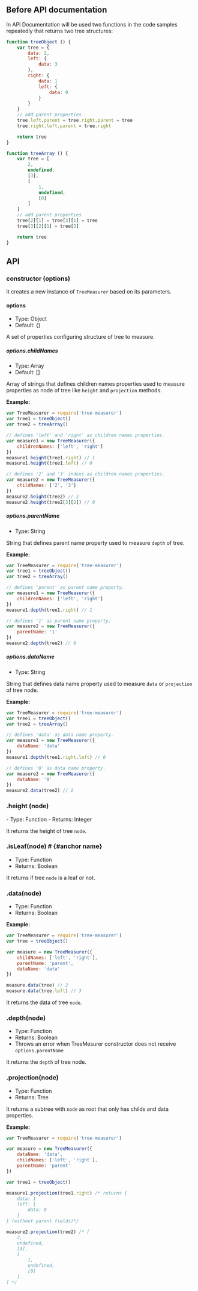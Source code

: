 ## Before API documentation

In API Documentation will be used two functions in the code samples repeatedly that returns two tree structures:

``` javascript
function treeObject () {
    var tree = {
        data: 2,
        left: {
            data: 3
        },
        right: {
            data: 1
            left: {
                data: 0
            }
        }
    }
    // add parent properties
    tree.left.parent = tree.right.parent = tree
    tree.right.left.parent = tree.right

    return tree
}

function treeArray () {
    var tree = [
        2,
        undefined,
        [3],
        [
            1,
            undefined,
            [0]
        ]
    ]
    // add parent properties
    tree[2][1] = tree[3][1] = tree
    tree[3][2][1] = tree[3]

    return tree
}
```

## API

### constructor (options)

It creates a new instance of `TreeMeasurer` based on its parameters.

#### options
- Type: Object
- Default: {}

A set of properties configuring structure of tree to measure.

##### options.childNames
- Type: Array
- Default: []

Array of strings that defines children names properties used to measure properties as node of tree like `height` and `projection` methods.

**Example:**
``` javascript
var TreeMeasurer = require('tree-measurer')
var tree1 = treeObject()
var tree2 = treeArray()

// defines 'left' and 'right' as children names properties.
var measure1 = new TreeMeasurer({
    childrenNames: ['left', 'right']
})
measure1.height(tree1.right) // 1
measure1.height(tree1.left) // 0

// defines '2' and '3' indexs as children names properties.
var measure2 = new TreeMeasurer({
    childNames: ['2', '3']
})
measure2.height(tree2) // 2
measure2.height(tree2[3][2]) // 0
```

##### options.parentName
- Type: String

String that defines parent name property used to measure `depth` of tree.

**Example:**
``` javascript
var TreeMeasurer = require('tree-measurer')
var tree1 = treeObject()
var tree2 = treeArray()

// defines 'parent' as parent name property.
var measure1 = new TreeMeasurer({
    childrenNames: ['left', 'right']
})
measure1.depth(tree1.right) // 1

// defines '1' as parent name property.
var measure2 = new TreeMeasurer({
    parentName: '1'
})
measure2.depth(tree2) // 0
```

##### options.dataName
- Type: String

String that defines data name property used to measure `data` or `projection` of tree node.

**Example:**
``` javascript
var TreeMeasurer = require('tree-measurer')
var tree1 = treeObject()
var tree2 = treeArray()

// defines 'data' as data name property.
var measure1 = new TreeMeasurer({
    dataName: 'data'
})
measure1.depth(tree1.right.left) // 0

// defines '0' as data name property.
var measure2 = new TreeMeasurer({
    dataName: '0'
})
measure2.data(tree2) // 2
```

<h3 id="height">.height (node)</h3>
- Type: Function
- Returns: Integer

It returns the height of tree `node`.

### .isLeaf(node) # {#anchor name}
- Type: Function
- Returns: Boolean

It returns if tree `node` is a leaf or not.

### .data(node)
- Type: Function
- Returns: Boolean

**Example:**
``` javascript
var TreeMeasurer = require('tree-measurer')
var tree = treeObject()

var measure = new TreeMeasurer({
    childNames: ['left', 'right'],
    parentName: 'parent',
    dataName: 'data'
})

measure.data(tree) // 2
measure.data(tree.left) // 3
```

It returns the data of tree `node`.

### .depth(node)
- Type: Function
- Returns: Boolean
- Throws an error when TreeMesurer constructor does not receive `options.parentName`

It returns the `depth` of tree node.

### .projection(node)
- Type: Function
- Returns: Tree

It returns a subtree with `node` as root that only has childs and data properties.

**Example:**
``` javascript
var TreeMeasurer = require('tree-measurer')

var measure = new TreeMeasurer({
    dataName: 'data',
    childNames: ['left', 'right'],
    parentName: 'parent'
})

var tree1 = treeObject()

measure1.projection(tree1.right) /* returns {
    data: 1
    left: {
        data: 0
    }
} (without parent fields)*/

measure2.projection(tree2) /* [
    2,
    undefined,
    [3],
    [
        1,
        undefined,
        [0]
    ]
] */
```